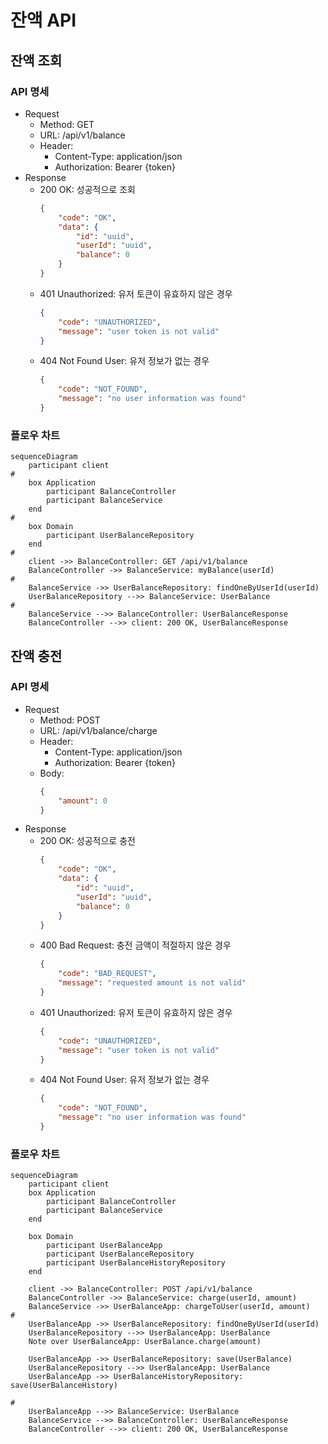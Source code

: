 # 잔액 API

## 잔액 조회

### API 명세

- Request
    - Method: GET
    - URL: /api/v1/balance
    - Header:
        - Content-Type: application/json
        - Authorization: Bearer {token}
- Response
    - 200 OK: 성공적으로 조회
        ```json
        {
            "code": "OK",
            "data": {
                "id": "uuid",
                "userId": "uuid",
                "balance": 0
            }
        }
        ```
    - 401 Unauthorized: 유저 토큰이 유효하지 않은 경우
        ```json
        {
            "code": "UNAUTHORIZED",
            "message": "user token is not valid"
        }
        ```
    - 404 Not Found User: 유저 정보가 없는 경우
        ```json
        {
            "code": "NOT_FOUND",
            "message": "no user information was found"
        }
        ```

### 플로우 차트

```mermaid
sequenceDiagram
    participant client
#
    box Application
        participant BalanceController
        participant BalanceService
    end
#
    box Domain
        participant UserBalanceRepository
    end
#
    client ->> BalanceController: GET /api/v1/balance
    BalanceController ->> BalanceService: myBalance(userId)
#
    BalanceService ->> UserBalanceRepository: findOneByUserId(userId)
    UserBalanceRepository -->> BalanceService: UserBalance
#
    BalanceService -->> BalanceController: UserBalanceResponse
    BalanceController -->> client: 200 OK, UserBalanceResponse
```

## 잔액 충전

### API 명세

- Request
    - Method: POST
    - URL: /api/v1/balance/charge
    - Header:
        - Content-Type: application/json
        - Authorization: Bearer {token}
    - Body:
        ```json
        {
            "amount": 0
        }
        ```
- Response
    - 200 OK: 성공적으로 충전
        ```json
        {
            "code": "OK",
            "data": {
                "id": "uuid",
                "userId": "uuid",
                "balance": 0
            }
        }
        ```
    - 400 Bad Request: 충전 금액이 적절하지 않은 경우
        ```json
        {
            "code": "BAD_REQUEST",
            "message": "requested amount is not valid"
        }
        ```
    - 401 Unauthorized: 유저 토큰이 유효하지 않은 경우
        ```json
        {
            "code": "UNAUTHORIZED",
            "message": "user token is not valid"
        }
        ```
    - 404 Not Found User: 유저 정보가 없는 경우
        ```json
        {
            "code": "NOT_FOUND",
            "message": "no user information was found"
        }
        ```

### 플로우 차트

```mermaid
sequenceDiagram
    participant client
    box Application
        participant BalanceController
        participant BalanceService
    end

    box Domain
        participant UserBalanceApp
        participant UserBalanceRepository
        participant UserBalanceHistoryRepository
    end

    client ->> BalanceController: POST /api/v1/balance
    BalanceController ->> BalanceService: charge(userId, amount)
    BalanceService ->> UserBalanceApp: chargeToUser(userId, amount)
#
    UserBalanceApp ->> UserBalanceRepository: findOneByUserId(userId)
    UserBalanceRepository -->> UserBalanceApp: UserBalance
    Note over UserBalanceApp: UserBalance.charge(amount)
    
    UserBalanceApp ->> UserBalanceRepository: save(UserBalance)
    UserBalanceRepository -->> UserBalanceApp: UserBalance
    UserBalanceApp ->> UserBalanceHistoryRepository: save(UserBalanceHistory)
    
#
    UserBalanceApp -->> BalanceService: UserBalance
    BalanceService -->> BalanceController: UserBalanceResponse
    BalanceController -->> client: 200 OK, UserBalanceResponse
```